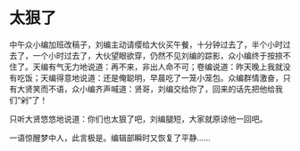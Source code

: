 # 太狠了

中午众小编加班改稿子，刘编主动请缨给大伙买午餐，十分钟过去了，半个小时过去了，一个小时过去了，大伙望眼欲穿，仍然不见刘编的踪影，众小编终于按捺不住了。天编有气无力地说道：再不来，非出人命不可；卷编说道：昨天晚上我就没有吃饭；天编得意地说道：还是俺聪明，早晨吃了一笼小笼包。众编群情激奋，只有大贤笑而不语，众小编齐声喊道：贤哥，刘编交给你了，回来的话先把他给我们“剁”了！ 

只听大贤悠悠地说道：你们也太狠了吧，刘编腿短，大家就原谅他一回吧。 

一语惊醒梦中人，此言极是。编辑部瞬时又恢复了平静……